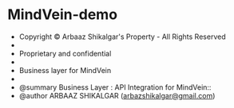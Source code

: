 # MindVein-demo

- Copyright © Arbaaz Shikalgar's Property - All Rights Reserved
-
- Proprietary and confidential
-
- Business layer for MindVein
-
- @summary Business Layer : API Integration for MindVein::
- @author ARBAAZ SHIKALGAR (arbazshikalgar@gmail.com)
